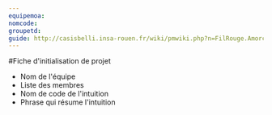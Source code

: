 ```yaml
---
equipemoa: 
nomcode: 
groupetd: 
guide: http://casisbelli.insa-rouen.fr/wiki/pmwiki.php?n=FilRouge.AmorcerProjet
---
```

#Fiche d'initialisation de projet

- Nom de l'équipe
- Liste des membres
- Nom de code de l'intuition
- Phrase qui résume l'intuition
